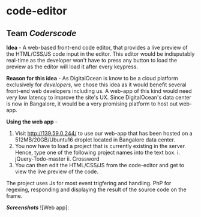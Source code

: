 # code-editor
## Team *Coderscode*

**Idea** - A web-based front-end code editor, that provides a live preview of the HTML/CSS/JS code input in the editor.
This editor would be indisputably real-time as the developer won't have to press any button to load the preview as the editor will load it after every keypress.

**Reason for this idea** - As DigitalOcean is know to be a cloud platform exclusively for *developers*, we chose this idea as it would benefit several front-end web developers including us.
A web-app of this kind would need very low latency to improve the site's UX. Since DigitalOcean's data center is now in Bangalore, it would be a very promising platform to host out web-app.

**Using the web app** - 
1. Visit http://139.59.0.244/ to use our web-app that has been hosted on a 512MB/20GB/Ubuntu16 droplet located in Bangalore data center.
2. You now have to load a project that is currently existing in the server. Hence, type one of the following project names into the text box.
i. jQuery-Todo-master
ii. Crossword
3. You can then edit the HTML/CSS/JS from the code-editor and get to view the live preview of the code.

The project uses Js for most event trigfering and handling. PhP for regexing, responding and displaying the result of the source code on the frame.

***Screenshots***
![Web app]: 
